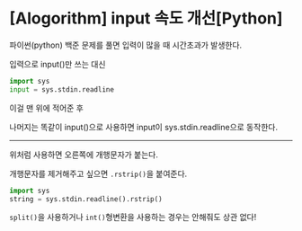 # [Alogorithm] input 속도 개선[Python]

파이썬(python) 백준 문제를 풀면 입력이 많을 때 시간초과가 발생한다.

입력으로 input()만 쓰는 대신

```python
import sys
input = sys.stdin.readline
```

이걸 맨 위에 적어준 후

나머지는 똑같이 input()으로 사용하면 input이 sys.stdin.readline으로 동작한다.

---

위처럼 사용하면 오른쪽에 개행문자가 붙는다.

개행문자를 제거해주고 싶으면 `.rstrip()`을 붙여준다.

```python
import sys
string = sys.stdin.readline().rstrip()
```

`split()`을 사용하거나 `int()`형변환을 사용하는 경우는 안해줘도 상관 없다!
